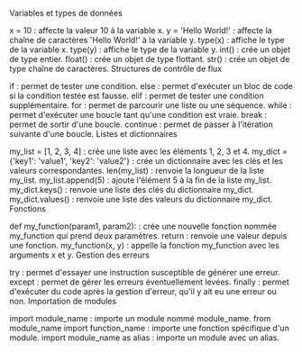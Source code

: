 Variables et types de données

x = 10 : affecte la valeur 10 à la variable x.
y = 'Hello World!' : affecte la chaîne de caractères 'Hello World!' à la variable y.
type(x) : affiche le type de la variable x.
type(y) : affiche le type de la variable y.
int() : crée un objet de type entier.
float() : crée un objet de type flottant.
str() : crée un objet de type chaîne de caractères.
Structures de contrôle de flux

if : permet de tester une condition.
else : permet d'exécuter un bloc de code si la condition testée est fausse.
elif : permet de tester une condition supplémentaire.
for : permet de parcourir une liste ou une séquence.
while : permet d'exécuter une boucle tant qu'une condition est vraie.
break : permet de sortir d'une boucle.
continue : permet de passer à l'itération suivante d'une boucle.
Listes et dictionnaires

my_list = [1, 2, 3, 4] : crée une liste avec les éléments 1, 2, 3 et 4.
my_dict = {'key1': 'value1', 'key2': 'value2'} : crée un dictionnaire avec les clés et les valeurs correspondantes.
len(my_list) : renvoie la longueur de la liste my_list.
my_list.append(5) : ajoute l'élément 5 à la fin de la liste my_list.
my_dict.keys() : renvoie une liste des clés du dictionnaire my_dict.
my_dict.values() : renvoie une liste des valeurs du dictionnaire my_dict.
Fonctions

def my_function(param1, param2): : crée une nouvelle fonction nommée my_function qui prend deux paramètres.
return : renvoie une valeur depuis une fonction.
my_function(x, y) : appelle la fonction my_function avec les arguments x et y.
Gestion des erreurs

try : permet d'essayer une instruction susceptible de générer une erreur.
except : permet de gérer les erreurs éventuellement levées.
finally : permet d'exécuter du code après la gestion d'erreur, qu'il y ait eu une erreur ou non.
Importation de modules

import module_name : importe un module nommé module_name.
from module_name import function_name : importe une fonction spécifique d'un module.
import module_name as alias : importe un module avec un alias.